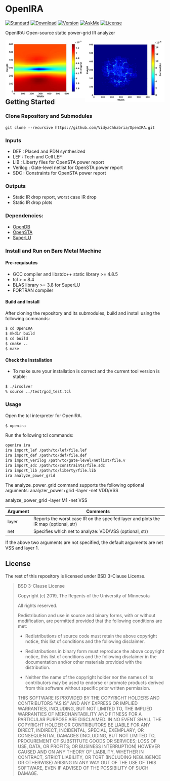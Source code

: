 # OpenIRA
[![Standard](https://img.shields.io/badge/C%2B%2B-17-blue)](https://en.wikipedia.org/wiki/C%2B%2B#Standardization)
[![Download](https://img.shields.io/badge/Download-here-red)](https://github.com/VidyaChhabria/PDNA/archive/master.zip)
[![Version](https://img.shields.io/badge/version-0.1-green)](https://github.com/VidyaChhabria/PDNA/tree/master)
[![AskMe](https://img.shields.io/badge/ask-me-yellow)](https://github.com/VidyaChhabria/PDNA/issues)
[![License](https://img.shields.io/badge/License-BSD%203--Clause-blue.svg)](https://opensource.org/licenses/BSD-3-Clause)

OpenIRA: Open-source static power-grid IR analyzer

<img align = "right" width="50%" src="doc/current_map.jpg">
<img align = "right" width="50%" src="doc/IR_map.jpg">

## Getting Started

### Clone Repository and Submodules
`git clone --recursive https://github.com/VidyaChhabria/OpenIRA.git`

### Inputs
* DEF : Placed and PDN synthesized
* LEF : Tech and Cell LEF
* LIB : Liberty files for OpenSTA power report
* Verilog : Gate-level netlist for OpenSTA power report
* SDC : Constraints for OpenSTA power report

###  Outputs
* Static IR drop report, worst case IR drop
* Static IR drop plots


### Dependencies:
- [OpenDB](https://github.com/The-OpenROAD-Project/OpenDB/tree/develop)
- [OpenSTA](https://github.com/The-OpenROAD-Project/OpenSTA)
- [SuperLU](https://github.com/xiaoyeli/superlu)
   

### Install and Run on Bare Metal Machine

#### Pre-requisutes
- GCC compiler and libstdc++ static library >= 4.8.5
- tcl > = 8.4
- BLAS library >= 3.8 for SuperLU
- FORTRAN compiler 

#### Build and Install

After  cloning the repository and its submodules, build and install using the
following commands:

```
$ cd OpenIRA
$ mkdir build
$ cd build
$ cmake ..
$ make
```



#### Check the Installation
- To make sure your installation is correct and the current tool version is
  stable:

```
$ ./irsolver
% source ../test/gcd_test.tcl
```


### Usage

Open the tcl interpreter for OpenIRA.


`$ openira`

Run the following tcl commands:

```
openira ira
ira import_lef /path/to/lef/file.lef
ira import_def /path/to/def/file.def
ira import_verilog /path/to/gate-level/netlist/file.v
ira import_sdc /path/to/constraints/file.sdc 
ira import_lib /path/to/liberty/file.lib
ira analyze_power_grid
```

The analyze_power_grid command supports the following optional arguments:
analyzer_power+grid -layer <str> -net VDD/VSS


analyze_power_grid -layer M1 -net VSS

| Argument          | Comments                                                                             	|
|-------------------|--------------------------------------------------------------------------------------	|
| layer <str>       | Reports the worst case IR on the specifed layer and plots the IR map (optional, str)  |
| net <str>         | Specifies which net to analyze: VDD/VSS (optional, str)   	                        |


If the above two arguments are not specified, the default arguments are net VSS and layer 1.

## License
The rest of this repository is licensed under BSD 3-Clause License.

>BSD 3-Clause License
>
>Copyright (c) 2019, The Regents of the University of Minnesota
>
>All rights reserved.
>
>Redistribution and use in source and binary forms, with or without
>modification, are permitted provided that the following conditions are met:
>
>* Redistributions of source code must retain the above copyright notice, this
>  list of conditions and the following disclaimer.
>
>* Redistributions in binary form must reproduce the above copyright notice,
>  this list of conditions and the following disclaimer in the documentation
>  and/or other materials provided with the distribution.
>
>* Neither the name of the copyright holder nor the names of its
>  contributors may be used to endorse or promote products derived from
>  this software without specific prior written permission.
>
>THIS SOFTWARE IS PROVIDED BY THE COPYRIGHT HOLDERS AND CONTRIBUTORS "AS IS"
>AND ANY EXPRESS OR IMPLIED WARRANTIES, INCLUDING, BUT NOT LIMITED TO, THE
>IMPLIED WARRANTIES OF MERCHANTABILITY AND FITNESS FOR A PARTICULAR PURPOSE ARE
>DISCLAIMED. IN NO EVENT SHALL THE COPYRIGHT HOLDER OR CONTRIBUTORS BE LIABLE
>FOR ANY DIRECT, INDIRECT, INCIDENTAL, SPECIAL, EXEMPLARY, OR CONSEQUENTIAL
>DAMAGES (INCLUDING, BUT NOT LIMITED TO, PROCUREMENT OF SUBSTITUTE GOODS OR
>SERVICES; LOSS OF USE, DATA, OR PROFITS; OR BUSINESS INTERRUPTION) HOWEVER
>CAUSED AND ON ANY THEORY OF LIABILITY, WHETHER IN CONTRACT, STRICT LIABILITY,
>OR TORT (INCLUDING NEGLIGENCE OR OTHERWISE) ARISING IN ANY WAY OUT OF THE USE
>OF THIS SOFTWARE, EVEN IF ADVISED OF THE POSSIBILITY OF SUCH DAMAGE.
